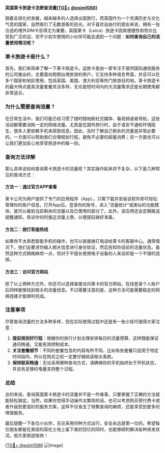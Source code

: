 **英国莱卡旅遊卡怎麽查流量[[TG💪+ @esim1088](https://t.me/s/esim1088)]**

随着全球化的发展，越来越多的人选择出国旅行，而英国作为一个充满历史与文化气息的国家，自然吸引了无数游客的目光。对于喜欢自由行的朋友来说，拥有一张合适的境外SIM卡显得尤为重要。英国莱卡（Leica）旅遊卡因其便捷性和性价比受到广泛欢迎，但不少初次使用的小伙伴可能会遇到一个问题：**如何查询自己的流量使用情况呢？**

### 莱卡旅遊卡是什么？

首先，我们来简单了解一下莱卡旅遊卡。这款卡是由一家专注于提供国际通信服务的公司推出的，主要面向短期出境旅游的用户。它支持多种语言界面，并且可以在多个国家和地区使用，包括英国、美国、澳大利亚等热门旅游目的地。莱卡旅遊卡的最大特点是其流量套餐灵活多样，无论是短时间内的大流量需求还是长期使用都非常适合。

### 为什么需要查询流量？

在日常生活中，我们可能已经习惯了随时随地刷社交媒体、看视频或者导航，这些活动都需要消耗一定的网络流量。尤其是在国外旅行时，由于语言不通和环境陌生，很多人更依赖手机来获取信息。因此，及时了解自己剩余的流量是非常必要的。一方面可以帮助我们合理规划行程，避免不必要的超量消费；另一方面也可以让我们更加安心地享受旅途中的每一刻。

### 查询方法详解

那么具体该如何查询莱卡旅遊卡的流量呢？其实操作起来并不复杂，以下是几种常见的查询方式：

#### 方法一：通过官方APP查看

莱卡公司为用户提供了专门的应用程序（App），只需下载并安装该软件即可轻松管理你的账户信息。打开App后，登录你的账号，进入“流量统计”或类似的功能模块，就可以看到当前剩余的流量以及已使用的部分了。此外，该应用还会定期推送提醒通知，告诉你何时接近流量上限，以便提前做好准备。

#### 方法二：拨打客服热线

如果你不太熟悉智能手机的操作，也可以直接拨打电话给莱卡的客服中心。通常情况下，他们会要求你输入相关信息进行身份验证，然后告知你目前的流量状态。虽然这种方式稍微麻烦一点，但对于不擅长使用电子设备的人来说却是一个不错的选择。

#### 方法三：访问官方网站

除了以上两种方式外，你还可以选择直接访问莱卡的官方网站，在线登录个人账户后同样能够找到相关的流量信息。不过需要注意的是，这种方法可能需要稳定的网络连接才能顺利完成。

### 注意事项

尽管查询流量的方法多种多样，但在实际使用过程中还是有一些小技巧值得大家注意：

1. **提前规划好行程**：根据你的旅行计划合理安排每日的流量预算，这样既能保证通讯畅通，又能有效控制成本。
2. **关注套餐细节**：不同的套餐包含的内容有所不同，比如有些套餐只适用于特定时间段内，所以在购买之前一定要仔细阅读相关条款。
3. **保持联系畅通**：无论采用哪种查询方式，请确保你的手机始终处于开机状态，并且有足够的电量支持整个过程。

### 总结

总的来说，查询英国莱卡旅遊卡的流量并不是一件难事，只要掌握了正确的方法就能轻松搞定。当然，如果你觉得手动操作太繁琐的话，也可以考虑购买预付费卡或者升级到更高阶的服务方案，这样不仅省去了频繁查询的麻烦，还能享受到更多的增值服务。

最后提醒一下各位小伙伴，无论采用何种方式出行，安全永远是第一位的。希望每位朋友都能在美丽的英伦土地上留下美好回忆的同时，也能够顺利解决各种突发状况。祝大家旅途愉快！

[[TG💪+ @esim1088](https://t.me/s/esim1088) ![Image](https://i.postimg.cc/4NQfJmqS/Snipaste-2025-05-13-00-14-12.png)]